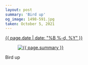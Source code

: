 ```yaml
---
layout: post
summary: 'Bird up'
og_image: 1498-591.jpg
taken: October 5, 2021
---
```


<div class="post">
 <time>
  <a href="/1498">
   {{ page.date | date: "%B %-d, %Y" }}
  </a>
 </time>
 <a href="/1498">
  <figure data-taken="10/5/2021">
   <img alt="{{ page.summary }}" sizes="(min-width: 700px) 50vw, calc(100vw - 2rem)" src="{{ site.assets_url }}/1498-296.jpg" srcset="{{ site.assets_url }}/1498-148.jpg 148w, {{ site.assets_url }}/1498-296.jpg 296w, {{ site.assets_url }}/1498-443.jpg 443w, {{ site.assets_url }}/1498-591.jpg 591w"/>
  </figure>
 </a>
 <span>
  Bird up
 </span>
</div>
